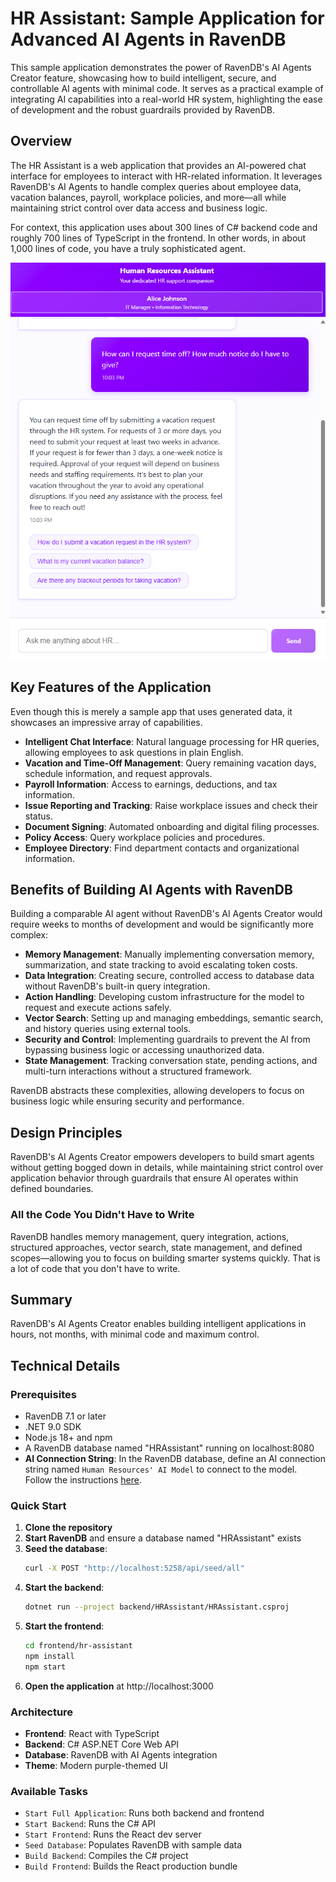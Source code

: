 # HR Assistant: Sample Application for Advanced AI Agents in RavenDB

This sample application demonstrates the power of RavenDB's AI Agents Creator feature, showcasing how to build intelligent, secure, and controllable AI agents with minimal code. It serves as a practical example of integrating AI capabilities into a real-world HR system, highlighting the ease of development and the robust guardrails provided by RavenDB.

## Overview

The HR Assistant is a web application that provides an AI-powered chat interface for employees to interact with HR-related information. It leverages RavenDB's AI Agents to handle complex queries about employee data, vacation balances, payroll, workplace policies, and more—all while maintaining strict control over data access and business logic.

For context, this application uses about 300 lines of C# backend code and roughly 700 lines of TypeScript in the frontend. In other words, in about 1,000 lines of code, you have a truly sophisticated agent.

![Chat Screenshot](ChatScreenshot.png)

## Key Features of the Application

Even though this is merely a sample app that uses generated data, it showcases an impressive array of capabilities.

- **Intelligent Chat Interface**: Natural language processing for HR queries, allowing employees to ask questions in plain English.
- **Vacation and Time-Off Management**: Query remaining vacation days, schedule information, and request approvals.
- **Payroll Information**: Access to earnings, deductions, and tax information.
- **Issue Reporting and Tracking**: Raise workplace issues and check their status.
- **Document Signing**: Automated onboarding and digital filing processes.
- **Policy Access**: Query workplace policies and procedures.
- **Employee Directory**: Find department contacts and organizational information.

## Benefits of Building AI Agents with RavenDB

Building a comparable AI agent without RavenDB's AI Agents Creator would require weeks to months of development and would be significantly more complex:

- **Memory Management**: Manually implementing conversation memory, summarization, and state tracking to avoid escalating token costs.
- **Data Integration**: Creating secure, controlled access to database data without RavenDB's built-in query integration.
- **Action Handling**: Developing custom infrastructure for the model to request and execute actions safely.
- **Vector Search**: Setting up and managing embeddings, semantic search, and history queries using external tools.
- **Security and Control**: Implementing guardrails to prevent the AI from bypassing business logic or accessing unauthorized data.
- **State Management**: Tracking conversation state, pending actions, and multi-turn interactions without a structured framework.

RavenDB abstracts these complexities, allowing developers to focus on business logic while ensuring security and performance.

## Design Principles

RavenDB's AI Agents Creator empowers developers to build smart agents without getting bogged down in details, while maintaining strict control over application behavior through guardrails that ensure AI operates within defined boundaries.

### All the Code You Didn't Have to Write

RavenDB handles memory management, query integration, actions, structured approaches, vector search, state management, and defined scopes—allowing you to focus on building smarter systems quickly. That is a lot of code that you don't have to write.

## Summary

RavenDB's AI Agents Creator enables building intelligent applications in hours, not months, with minimal code and maximum control.

## Technical Details

### Prerequisites

- RavenDB 7.1 or later
- .NET 9.0 SDK
- Node.js 18+ and npm
- A RavenDB database named "HRAssistant" running on localhost:8080
- **AI Connection String**: In the RavenDB database, define an AI connection string named `Human Resources' AI Model` to connect to the model. Follow the instructions [here](https://docs.ravendb.net/7.1/ai-integration/connection-strings/connection-strings-overview/).

### Quick Start

1. **Clone the repository**
2. **Start RavenDB** and ensure a database named "HRAssistant" exists
3. **Seed the database**:
   ```bash
   curl -X POST "http://localhost:5258/api/seed/all"
   ```
4. **Start the backend**:
   ```bash
   dotnet run --project backend/HRAssistant/HRAssistant.csproj
   ```
5. **Start the frontend**:
   ```bash
   cd frontend/hr-assistant
   npm install
   npm start
   ```
6. **Open the application** at http://localhost:3000

### Architecture

- **Frontend**: React with TypeScript
- **Backend**: C# ASP.NET Core Web API
- **Database**: RavenDB with AI Agents integration
- **Theme**: Modern purple-themed UI

### Available Tasks

- `Start Full Application`: Runs both backend and frontend
- `Start Backend`: Runs the C# API
- `Start Frontend`: Runs the React dev server
- `Seed Database`: Populates RavenDB with sample data
- `Build Backend`: Compiles the C# project
- `Build Frontend`: Builds the React production bundle
